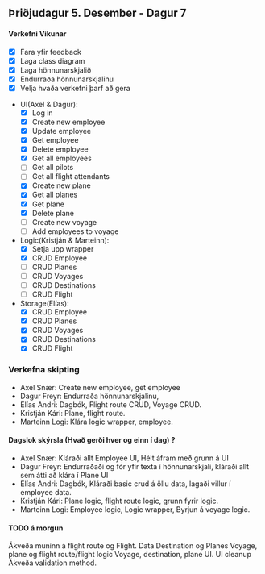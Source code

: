 ## Þriðjudagur 5. Desember - Dagur 7

#### Verkefni Vikunar

- [x] Fara yfir feedback
- [x] Laga class diagram
- [x] Laga hönnunarskjalið
- [x] Endurraða hönnunarskjalinu
- [x] Velja hvaða verkefni þarf að gera
- UI(Axel & Dagur):
  - [x] Log in
  - [x] Create new employee
  - [x] Update employee
  - [x] Get employee
  - [x] Delete employee
  - [x] Get all employees
  - [ ] Get all pilots
  - [ ] Get all flight attendants
  - [x] Create new plane
  - [x] Get all planes
  - [x] Get plane
  - [x] Delete plane
  - [ ] Create new voyage
  - [ ] Add employees to voyage
- Logic(Kristján & Marteinn):
  - [x] Setja upp wrapper
  - [x] CRUD Employee
  - [ ] CRUD Planes
  - [ ] CRUD Voyages
  - [ ] CRUD Destinations
  - [ ] CRUD Flight
- Storage(Elías):
  - [x] CRUD Employee
  - [x] CRUD Planes
  - [x] CRUD Voyages
  - [x] CRUD Destinations
  - [x] CRUD Flight

### Verkefna skipting

- Axel Snær: Create new employee, get employee
- Dagur Freyr: Endurraða hönnunarskjalinu,
- Elías Andri: Dagbók, Flight route CRUD, Voyage CRUD.
- Kristján Kári: Plane, flight route.
- Marteinn Logi: Klára logic wrapper, employee.

#### Dagslok skýrsla (Hvað gerði hver og einn í dag) ?

- Axel Snær: Kláraði allt Employee UI, Hélt áfram með grunn á UI
- Dagur Freyr: Endurraðaði og fór yfir texta í hönnunarskjali, kláraði allt sem átti að klára í Plane UI
- Elías Andri: Dagbók, Kláraði basic crud á öllu data, lagaði villur í employee data.
- Kristján Kári: Plane logic, flight route logic, grunn fyrir logic.
- Marteinn Logi: Employee logic, Logic wrapper, Byrjun á voyage logic.

#### TODO á morgun

Ákveða muninn á flight route og Flight.
Data Destination og Planes
Voyage, plane og flight route/flight logic
Voyage, destination, plane UI.
UI cleanup
Ákveða validation method.
